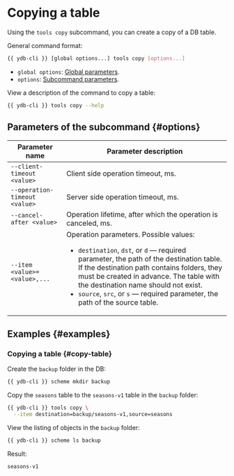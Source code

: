 # Copying a table

Using the `tools copy` subcommand, you can create a copy of a DB table.

General command format:

```bash
{{ ydb-cli }} [global options...] tools copy [options...]
```

* `global options`: [Global parameters](../../../commands/global-options.md).
* `options`: [Subcommand parameters](#options).

View a description of the command to copy a table:

```bash
{{ ydb-cli }} tools copy --help
```

## Parameters of the subcommand {#options}

| Parameter name | Parameter description |
| --- | --- |
| `--client-timeout <value>` | Client side operation timeout, ms. |
| `--operation-timeout <value>` | Server side operation timeout, ms. |
| `--cancel-after <value>` | Operation lifetime, after which the operation is canceled, ms. |
| `--item <value>=<value>,...` | Operation parameters. Possible values:<br/><ul><li>`destination`, `dst`, or `d` — required parameter, the path of the destination table. If the destination path contains folders, they must be created in advance. The table with the destination name should not exist.</li><li>`source`, `src`, or `s` — required parameter, the path of the source table.</li></ul> |

## Examples {#examples}

### Copying a table {#copy-table}

Create the `backup` folder in the DB:

```bash
{{ ydb-cli }} scheme mkdir backup
```

Copy the `seasons` table to the `seasons-v1` table in the `backup` folder:

```bash
{{ ydb-cli }} tools copy \
  --item destination=backup/seasons-v1,source=seasons
```

View the listing of objects in the `backup` folder:

```bash
{{ ydb-cli }} scheme ls backup
```

Result:

```text
seasons-v1
```
